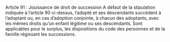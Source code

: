 Article 91 : Jouissance de droit de succession
A défaut de la stipulation indiquée à l’article 90 ci-dessus, l’adopté et ses descendants succèdent à l’adoptant ou, en cas d’adoption conjointe, à chacun des adoptants, avec les mêmes droits qu’un enfant légitime ou ses descendants.
Sont applicables pour le surplus, les dispositions du code des personnes et de la famille régissant les successions.